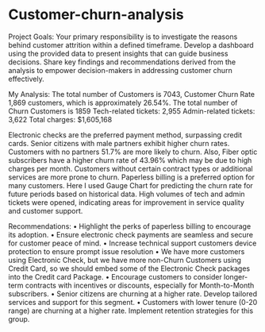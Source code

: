 # Customer-churn-analysis
Project Goals:
Your primary responsibility is to investigate the reasons behind customer attrition within a defined timeframe. Develop a dashboard using the provided data to present insights that can guide business decisions. Share key findings and recommendations derived from the analysis to empower decision-makers in addressing customer churn effectively.

My Analysis:
The total number of Customers is 7043,
Customer Churn Rate 1,869 customers, which is approximately 26.54%.
The total number of Churn Customers is 1859
Tech-related tickets: 2,955
Admin-related tickets: 3,622
 Total charges: $1,605,168

Electronic checks are the preferred payment method, surpassing credit cards. 
Senior citizens with male partners exhibit higher churn rates. Customers with no partners 51.7% are more likely to churn. Also, Fiber optic subscribers have a higher churn rate of 43.96% which may be due to high charges per month. 
Customers without certain contract types or additional services are more prone to churn.
Paperless billing is a preferred option for many customers.
Here I used Gauge Chart for predicting the churn rate for future periods based on historical data.
High volumes of tech and admin tickets were opened, indicating areas for improvement in service quality and customer support.

Recommendations:
•	Highlight the perks of paperless billing to encourage its adoption.
•	Ensure electronic check payments are seamless and secure for customer peace of mind.
•	Increase technical support customers device protection to ensure prompt issue resolution 
•	We have more customers using Electronic Check, but we have more non-Churn Customers using Credit Card, so we should embed some of the Electronic Check packages into the Credit card Package.
•	Encourage customers to consider longer-term contracts with incentives or discounts, especially for Month-to-Month subscribers.
•	Senior citizens are churning at a higher rate. Develop tailored services and support for this segment.
•	Customers with lower tenure (0-20 range) are churning at a higher rate. Implement retention strategies for this group.
